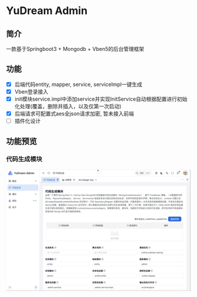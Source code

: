 # YuDream Admin
## 简介
一款基于Springboot3 + Mongodb + Vben5的后台管理框架
## 功能
- [x] 后端代码entity, mapper, service, serviceImpl一键生成
- [x] Vben登录接入
- [x] init模块service.impl中添加service并实现InitService自动根据配置进行初始化处理(覆盖，删除并插入，以及仅第一次启动)
- [x] 后端请求可配置式aes全json请求加密, 暂未接入前端
- [ ] 插件化设计
## 功能预览
### 代码生成模块
![img.png](images/img.png)